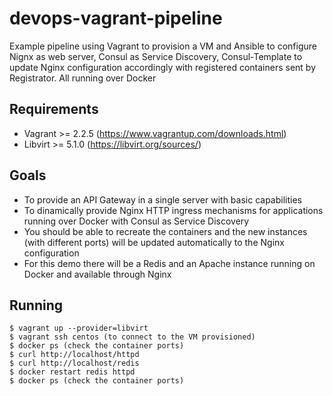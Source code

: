 # devops-vagrant-pipeline
Example pipeline using Vagrant to provision a VM and Ansible to configure Nignx as web server, Consul as Service Discovery, Consul-Template to update Nginx configuration accordingly with registered containers sent by Registrator. All running over Docker

## Requirements
- Vagrant >= 2.2.5 (https://www.vagrantup.com/downloads.html)
- Libvirt >= 5.1.0 (https://libvirt.org/sources/)

## Goals
- To provide an API Gateway in a single server with basic capabilities
- To dinamically provide Nginx HTTP ingress mechanisms for applications running over Docker with Consul as Service Discovery
- You should be able to recreate the containers and the new instances (with different ports) will be updated automatically to the Nginx configuration
- For this demo there will be a Redis and an Apache instance running on Docker and available through Nginx

## Running
```
$ vagrant up --provider=libvirt
$ vagrant ssh centos (to connect to the VM provisioned)
$ docker ps (check the container ports)
$ curl http://localhost/httpd
$ curl http://localhost/redis
$ docker restart redis httpd
$ docker ps (check the container ports)
```
